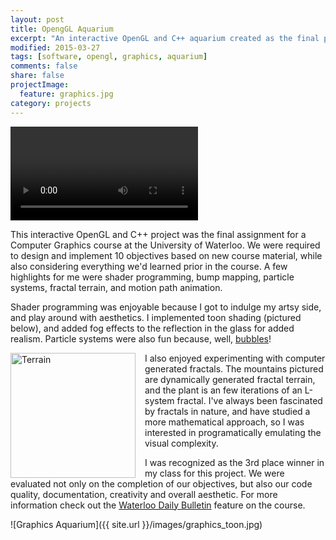```yaml
---
layout: post
title: OpengGL Aquarium
excerpt: "An interactive OpenGL and C++ aquarium created as the final project for a Computer Graphics course."
modified: 2015-03-27
tags: [software, opengl, graphics, aquarium]
comments: false
share: false
projectImage:
  feature: graphics.jpg
category: projects
---
```

<!--
This project respresents my pride and joy of Fall 2014. After a large number of hardworking and sleepless hours, I present to you my aquarium:
-->

<!-- ![Graphics Aquarium]({{ site.url }}/images/graphics.jpg) -->

<p><video controls>
  <source src="{{ site.url }}/images/Fish.webm" type="video/webm">
Your browser does not support the video tag.
</video></p>

This interactive OpenGL and C++ project was the final assignment for a Computer Graphics course at the University of Waterloo. We were required to design and implement 10 objectives based on new course material, while also considering everything we'd learned prior in the course. A few highlights for me were shader programming, bump mapping, particle systems, fractal terrain, and motion path animation.

Shader programming was enjoyable because I got to indulge my artsy side, and play around with aesthetics. I implemented toon shading (pictured below), and added fog effects to the reflection in the glass for added realism. Particle systems were also fun because, well, <a href="http://media.giphy.com/media/LmY8STYyvCtiM/giphy.gif" target="_blank">bubbles</a>! 

<img src="{{ site.url }}/images/graphics_fractals.gif" alt="Terrain" style="float:left; width: 200px; padding-right:15px;">
I also enjoyed experimenting with computer generated fractals. The mountains pictured are dynamically generated fractal terrain, and the plant is an few iterations of an L-system fractal. I've always been fascinated by fractals in nature, and have studied a more mathematical approach, so I was interested in programatically emulating the visual complexity.


I was recognized as the 3rd place winner in my class for this project. We were evaluated not only on the completion of our objectives, but also our code quality, documentation, creativity and overall aesthetic. For more information check out the <a href="http://www.bulletin.uwaterloo.ca/2015/jan/09fr.html" target="_blank">Waterloo Daily Bulletin</a> feature on the course.

![Graphics Aquarium]({{ site.url }}/images/graphics_toon.jpg)